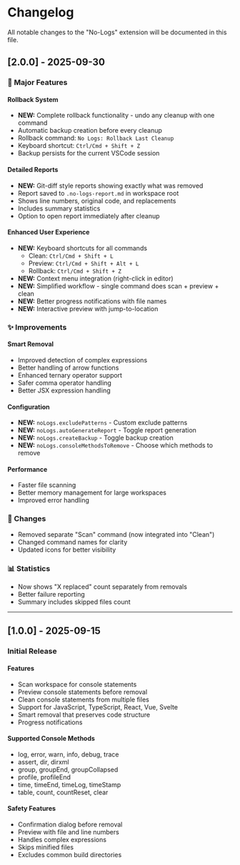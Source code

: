 # Changelog

All notable changes to the "No-Logs" extension will be documented in this file.

## [2.0.0] - 2025-09-30

### 🎉 Major Features

#### Rollback System
- **NEW:** Complete rollback functionality - undo any cleanup with one command
- Automatic backup creation before every cleanup
- Rollback command: `No Logs: Rollback Last Cleanup`
- Keyboard shortcut: `Ctrl/Cmd + Shift + Z`
- Backup persists for the current VSCode session

#### Detailed Reports
- **NEW:** Git-diff style reports showing exactly what was removed
- Report saved to `.no-logs-report.md` in workspace root
- Shows line numbers, original code, and replacements
- Includes summary statistics
- Option to open report immediately after cleanup

#### Enhanced User Experience
- **NEW:** Keyboard shortcuts for all commands
  - Clean: `Ctrl/Cmd + Shift + L`
  - Preview: `Ctrl/Cmd + Shift + Alt + L`
  - Rollback: `Ctrl/Cmd + Shift + Z`
- **NEW:** Context menu integration (right-click in editor)
- **NEW:** Simplified workflow - single command does scan + preview + clean
- **NEW:** Better progress notifications with file names
- **NEW:** Interactive preview with jump-to-location

### ✨ Improvements

#### Smart Removal
- Improved detection of complex expressions
- Better handling of arrow functions
- Enhanced ternary operator support
- Safer comma operator handling
- Better JSX expression handling

#### Configuration
- **NEW:** `noLogs.excludePatterns` - Custom exclude patterns
- **NEW:** `noLogs.autoGenerateReport` - Toggle report generation
- **NEW:** `noLogs.createBackup` - Toggle backup creation
- **NEW:** `noLogs.consoleMethodsToRemove` - Choose which methods to remove

#### Performance
- Faster file scanning
- Better memory management for large workspaces
- Improved error handling

### 🔧 Changes
- Removed separate "Scan" command (now integrated into "Clean")
- Changed command names for clarity
- Updated icons for better visibility

### 📊 Statistics
- Now shows "X replaced" count separately from removals
- Better failure reporting
- Summary includes skipped files count

---

## [1.0.0] - 2025-09-15

### Initial Release

#### Features
- Scan workspace for console statements
- Preview console statements before removal
- Clean console statements from multiple files
- Support for JavaScript, TypeScript, React, Vue, Svelte
- Smart removal that preserves code structure
- Progress notifications

#### Supported Console Methods
- log, error, warn, info, debug, trace
- assert, dir, dirxml
- group, groupEnd, groupCollapsed
- profile, profileEnd
- time, timeEnd, timeLog, timeStamp
- table, count, countReset, clear

#### Safety Features
- Confirmation dialog before removal
- Preview with file and line numbers
- Handles complex expressions
- Skips minified files
- Excludes common build directories